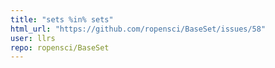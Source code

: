```yaml
---
title: "sets %in% sets"
html_url: "https://github.com/ropensci/BaseSet/issues/58"
user: llrs
repo: ropensci/BaseSet
---
```


